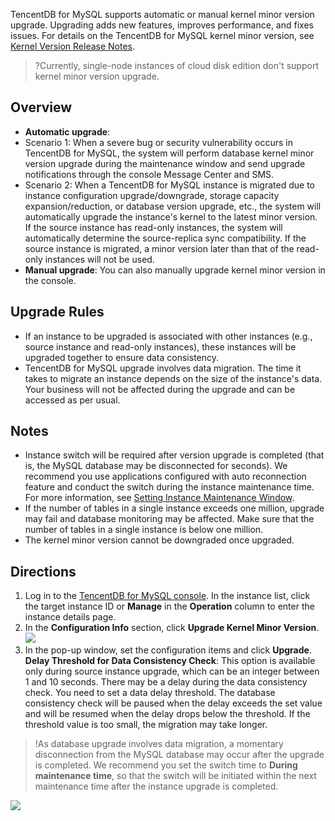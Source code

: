 
TencentDB for MySQL supports automatic or manual kernel minor version upgrade. Upgrading adds new features, improves performance, and fixes issues.
For details on the TencentDB for MySQL kernel minor version, see [Kernel Version Release Notes](https://intl.cloud.tencent.com/document/product/236/35989).

>?Currently, single-node instances of cloud disk edition don't support kernel minor version upgrade.

## Overview
- **Automatic upgrade**:
 - Scenario 1: When a severe bug or security vulnerability occurs in TencentDB for MySQL, the system will perform database kernel minor version upgrade during the maintenance window and send upgrade notifications through the console Message Center and SMS.
 - Scenario 2: When a TencentDB for MySQL instance is migrated due to instance configuration upgrade/downgrade, storage capacity expansion/reduction, or database version upgrade, etc., the system will automatically upgrade the instance's kernel to the latest minor version. If the source instance has read-only instances, the system will automatically determine the source-replica sync compatibility. If the source instance is migrated, a minor version later than that of the read-only instances will not be used.
- **Manual upgrade**:
You can also manually upgrade kernel minor version in the console.


## Upgrade Rules
- If an instance to be upgraded is associated with other instances (e.g., source instance and read-only instances), these instances will be upgraded together to ensure data consistency.
- TencentDB for MySQL upgrade involves data migration. The time it takes to migrate an instance depends on the size of the instance's data. Your business will not be affected during the upgrade and can be accessed as per usual.

## Notes
- Instance switch will be required after version upgrade is completed (that is, the MySQL database may be disconnected for seconds). We recommend you use applications configured with auto reconnection feature and conduct the switch during the instance maintenance time. For more information, see [Setting Instance Maintenance Window](https://intl.cloud.tencent.com/document/product/236/10929).
- If the number of tables in a single instance exceeds one million, upgrade may fail and database monitoring may be affected. Make sure that the number of tables in a single instance is below one million.
- The kernel minor version cannot be downgraded once upgraded.

## Directions
1. Log in to the [TencentDB for MySQL console](https://console.cloud.tencent.com/cdb). In the instance list, click the target instance ID or **Manage** in the **Operation** column to enter the instance details page.
2. In the **Configuration Info** section, click **Upgrade Kernel Minor Version**.
![](https://main.qcloudimg.com/raw/3fda3cffc784b3cde619e698d728d486.png)
3. In the pop-up window, set the configuration items and click **Upgrade**.
**Delay Threshold for Data Consistency Check**: This option is available only during source instance upgrade, which can be an integer between 1 and 10 seconds. There may be a delay during the data consistency check. You need to set a data delay threshold. The database consistency check will be paused when the delay exceeds the set value and will be resumed when the delay drops below the threshold. If the threshold value is too small, the migration may take longer.
>!As database upgrade involves data migration, a momentary disconnection from the MySQL database may occur after the upgrade is completed. We recommend you set the switch time to **During maintenance time**, so that the switch will be initiated within the next maintenance time after the instance upgrade is completed.
>
![](https://qcloudimg.tencent-cloud.cn/raw/c758e092bce297bbfeb553297bf9b266.png)
